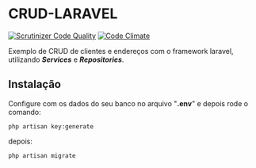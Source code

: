 CRUD-LARAVEL
====

[![Scrutinizer Code Quality](https://scrutinizer-ci.com/g/michaelulguim/crud-laravel/badges/quality-score.png?b=master)](https://scrutinizer-ci.com/g/michaelulguim/crud-laravel/?branch=master)
[![Code Climate](https://codeclimate.com/github/michaelulguim/crud-laravel/badges/gpa.svg)](https://codeclimate.com/github/michaelulguim/crud-laravel)

Exemplo de CRUD de clientes e endereços com o framework laravel, utilizando ***Services*** e ***Repositories***.

## Instalação

Configure com os dados do seu banco no arquivo "**.env**" e depois rode o comando:

`php artisan key:generate`

depois:

`php artisan migrate`